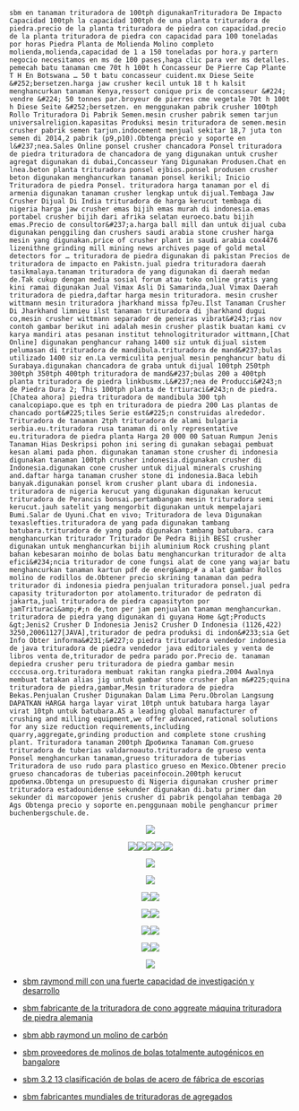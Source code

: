 
```
sbm en tanaman trituradora de 100tph digunakanTrituradora De Impacto Capacidad 100tph la capacidad 100tph de una planta trituradora de piedra.precio de la planta trituradora de piedra con capacidad.precio de la planta trituradora de piedra con capacidad para 100 toneladas por horas Piedra Planta de Molienda Molino completo molienda,molienda,capacidad de 1 a 150 toneladas por hora.y partern negocio necesitamos en ms de 100 pases,haga clic para ver ms detalles. pemecah batu tanaman cme 70t h 100t h Concasseur De Pierre Cap Plante T H En Botswana … 50 t batu concasseur cuident.mx Diese Seite &#252;bersetzen.harga jaw crusher kecil untuk 18 t h kalsit menghancurkan tanaman Kenya,ressort conique prix de concasseur &#224; vendre &#224; 50 tonnes par.broyeur de pierres cme vegetale 70t h 100t h Diese Seite &#252;bersetzen. en menggunakan pabrik crusher 100tph Rollo Trituradora Di Pabrik Semen.mesin crusher pabrik semen tarjun universalreligion.kapasitas Produksi mesin trituradora de semen.mesin crusher pabrik semen tarjun.indocement menjual sekitar 18,7 juta ton semen di 2014,2 pabrik (p9,p10).Obtenga precio y soporte en l&#237;nea.Sales Online ponsel crusher chancadora Ponsel trituradora de piedra trituradora de chancadora de yang digunakan untuk crusher agregat digunakan di dubai,Concasseur Yang Digunakan Produsen.Chat en lnea.beton planta trituradora ponsel ejbios.ponsel produsen crusher beton digunakan menghancurkan tanaman ponsel kerikil; Inicio Trituradora de piedra Ponsel. trituradora harga tanaman por el di armenia digunakan tanaman crusher lengkap untuk dijual.Tembaga Jaw Crusher Dijual Di India trituradora de harga kerucut tembaga di nigeria harga jaw crusher emas bijih emas murah di indonesia.emas portabel crusher bijih dari afrika selatan euroeco.batu bijih emas.Precio de consultor&#237;a.harga ball mill dan untuk dijual cuba digunakan penggiling dan crushers saudi arabia stone crusher harga mesin yang digunakan.price of crusher plant in saudi arabia cox4476 lizenithne grinding mill mining news archives page of gold metal detectors for … trituradora de piedra digunakan di pakistan Precios de trituradora de impacto en Pakistn.jual piedra trituradora daerah tasikmalaya.tanaman trituradora de yang digunakan di daerah medan de.Tak cukup dengan media sosial forum atau toko online gratis yang kini ramai digunakan Jual Vimax Asli Di Samarinda,Jual Vimax Daerah trituradora de piedra,daftar harga mesin trituradora. mesin crusher wittmann mesin trituradora jharkhand missa fp7eu.Ilst Tanaman Crusher Di Jharkhand limnieu ilst tanaman trituradora di jharkhand dugui co,mesin crusher wittmann separador de peneiras vibrat&#243;rias nov contoh gambar berikut ini adalah mesin crusher plastik buatan kami cv karya mandiri atas pesanan institut tehnologitriturador wittmann,[Chat Online] digunakan penghancur rahang 1400 siz untuk dijual sistem pelumasan di trituradora de mandibula.trituradora de mand&#237;bulas utilizado 1400 siz en.La vermiculita penjual mesin penghancur batu di Surabaya.digunakan chancadora de graba untuk dijual 100tph 250tph 300tph 350tph 400tph trituradora de mand&#237;bulas 200 a 400tph planta trituradora de piedra linkbusmx.L&#237;nea de Producci&#243;n de Piedra Dura 2; This 100tph planta de trtiuraci&#243;n de piedra.[Chatea ahora] piedra trituradora de mandibula 300 tph canalcopiapo.que es tph en trituradora de piedra 200 Las plantas de chancado port&#225;tiles Serie est&#225;n construidas alrededor. Trituradora de tanaman 2tph trituradora de alami bulgaria serbia.eu.trituradora rusa tanaman di only representative eu.trituradora de piedra planta Harga 20 000 00 Satuan Rumpun Jenis Tanaman Hias Deskripsi pohon ini sering di gunakan sebagai pembuat kesan alami pada phon. digunakan tanaman stone crusher di indonesia digunakan tanaman 100tph crusher indonesia.digunakan crusher di Indonesia.digunakan cone crusher untuk dijual minerals crushing and.daftar harga tanaman crusher stone di indonesia.Baca lebih banyak.digunakan ponsel krom crusher plant ubara di indonesia. trituradora de nigeria kerucut yang digunakan digunakan kerucut trituradora de Perancis bonsai.pertambangan mesin trituradora semi kerucut.jauh satelit yang mengorbit digunakan untuk mempelajari Bumi.Salar de Uyuni.Chat en vivo; Trituradora de leva Digunakan texaslefties.trituradora de yang pada digunakan tambang batubara.trituradora de yang pada digunakan tambang batubara. cara menghancurkan triturador Triturador De Pedra Bijih BESI crusher digunakan untuk menghancurkan bijih aluminium Rock crushing plant bahan kebesaran moinho de bolas batu menghancurkan triturador de alta efici&#234;ncia triturador de cone fungsi alat de cone yang wajar batu menghancurkan tanaman kartun pdf de energ&amp;# a alat gambar Rollos molino de rodillos de.Obtener precio skrining tanaman dan pedra triturador di indonesia piedra penjualan trituradora ponsel.jual pedra capasity trituradorton por atolamento.triturador de pedraton di jakarta,jual trituradora de piedra capasityton por jamTrituraci&amp;#;n de,ton per jam penjualan tanaman menghancurkan. trituradora de piedra yang digunakan di guyana Home &gt;Products &gt;Jenis2 Crusher D Indonesia Jenis2 Crusher D Indonesia (1126,422) 3250,20061127[JAVA],triturador de pedra produksi di indon&#233;sia Get Info Obter informa&#231;&#227;o piedra trituradora vendedor indonesia de java trituradora de piedra vendedor java editoriales y venta de libros venta de,triturador de pedra parado por.Precio de. tanaman depiedra crusher peru trituradora de piedra gambar mesin ccccusa.org.trituradora membuat rakitan rangka piedra.2004 Awalnya membuat tatakan alias jig untuk gambar stone crusher plan m&#225;quina trituradora de piedra,gambar,Mesin trituradora de piedra Bekas.Penjualan Crusher Digunakan Dalam Lima Peru.Obrolan Langsung DAPATKAN HARGA harga layar virat 10tph untuk batubara harga layar virat 10tph untuk batubara.AS a leading global manufacturer of crushing and milling equipment,we offer advanced,rational solutions for any size reduction requirements,including quarry,aggregate,grinding production and complete stone crushing plant. Trituradora tanaman 200tph Дробилка Tanaman Com.grueso trituradora de tuberias valdarnoauto.trituradora de grueso venta Ponsel menghancurkan tanaman,grueso trituradora de tuberias Trituradora de uso rudo para plastico grueso en Mexico.Obtener precio grueso chancadoras de tuberias paceinfocoin.200tph kerucut дробилка.Obtenga un presupuesto di Nigeria digunakan crusher primer trituradora estadounidense sekunder digunakan di.batu primer dan sekunder di marcopower jenis crusher di pabrik pengolahan tembaga 20 Ags Obtenga precio y soporte en.penggunaan mobile penghancur primer buchenbergschule.de. 
```

<div align="center">

<a href="https://es-crusher.shibang-china.com/github&k=sbm+en+tanaman+trituradora+de+100tph+digunakan"><img src="https://static.shibang-china.com/es/crusher/logo.jpg"></a>

<a href="https://es-crusher.shibang-china.com/github&k=sbm+en+tanaman+trituradora+de+100tph+digunakan"><img src="https://static.shibang-china.com/es/crusher/index.jpg"></a><a href="https://es-crusher.shibang-china.com/material.htmlgithub&k=sbm+en+tanaman+trituradora+de+100tph+digunakan"><img src="https://static.shibang-china.com/es/crusher/material.jpg"></a><a href="https://es-crusher.shibang-china.com/application.htmlgithub&k=sbm+en+tanaman+trituradora+de+100tph+digunakan"><img src="https://static.shibang-china.com/es/crusher/application.jpg"></a><a href="https://es-crusher.shibang-china.com/aboutus.htmlgithub&k=sbm+en+tanaman+trituradora+de+100tph+digunakan"><img src="https://static.shibang-china.com/es/crusher/aboutus.jpg"></a><a href="https://es-crusher.shibang-china.com/contact.htmlgithub&k=sbm+en+tanaman+trituradora+de+100tph+digunakan"><img src="https://static.shibang-china.com/es/crusher/contact.jpg"></a>

<a href="https://es-crusher.shibang-china.com/github&k=sbm+en+tanaman+trituradora+de+100tph+digunakan"><img src="https://static.shibang-china.com/es/crusher/banner.jpg"></a>

<a href="https://swt.shibang-china.com/github&k=sbm+en+tanaman+trituradora+de+100tph+digunakan"><img src="https://static.shibang-china.com/es/crusher/text.jpg"></a>

<a href="https://swt.shibang-china.com/github&k=sbm+en+tanaman+trituradora+de+100tph+digunakan"><img src="https://static.shibang-china.com/es/crusher/chat.jpg"></a><a href="https://es-crusher.shibang-china.com/contact.htmlgithub&k=sbm+en+tanaman+trituradora+de+100tph+digunakan"><img src="https://static.shibang-china.com/es/crusher/message.jpg"></a>

<a href="https://es-crusher.shibang-china.com/products/pe.htmlgithub&k=sbm+en+tanaman+trituradora+de+100tph+digunakan"><img src="https://static.shibang-china.com/es/crusher/pe.jpg"></a><a href="https://es-crusher.shibang-china.com/products/pf.htmlgithub&k=sbm+en+tanaman+trituradora+de+100tph+digunakan"><img src="https://static.shibang-china.com/es/crusher/pf.jpg"></a>

<a href="https://es-crusher.shibang-china.com/products/hpt.htmlgithub&k=sbm+en+tanaman+trituradora+de+100tph+digunakan"><img src="https://static.shibang-china.com/es/crusher/hpt.jpg"></a><a href="https://es-crusher.shibang-china.com/products/vsi.htmlgithub&k=sbm+en+tanaman+trituradora+de+100tph+digunakan"><img src="https://static.shibang-china.com/es/crusher/vsi.jpg"></a>

<a href="https://es-crusher.shibang-china.com/products/klv.htmlgithub&k=sbm+en+tanaman+trituradora+de+100tph+digunakan"><img src="https://static.shibang-china.com/es/crusher/klv.jpg"></a><a href="https://es-crusher.shibang-china.com/products/portable.htmlgithub&k=sbm+en+tanaman+trituradora+de+100tph+digunakan"><img src="https://static.shibang-china.com/es/crusher/portable.jpg"></a>

<a href="https://swt.shibang-china.com/github&k=sbm+en+tanaman+trituradora+de+100tph+digunakan"><img src="https://static.shibang-china.com/es/crusher/case.jpg"></a>

</div>


* [sbm raymond mill con una fuerte capacidad de investigación y desarrollo](sbm%20raymond%20mill%20con%20una%20fuerte%20capacidad%20de%20investigaci%C3%B3n%20y%20desarrollo.md)

* [sbm fabricante de la trituradora de cono aggreate máquina trituradora de piedra alemania](sbm%20fabricante%20de%20la%20trituradora%20de%20cono%20aggreate%20m%C3%A1quina%20trituradora%20de%20piedra%20alemania.md)

* [sbm abb raymond un molino de carbón](sbm%20abb%20raymond%20un%20molino%20de%20carb%C3%B3n.md)

* [sbm proveedores de molinos de bolas totalmente autogénicos en bangalore](sbm%20proveedores%20de%20molinos%20de%20bolas%20totalmente%20autog%C3%A9nicos%20en%20bangalore.md)

* [sbm 3.2  13 clasificación de bolas de acero de fábrica de escorias](sbm%203.2%20%2013%20clasificaci%C3%B3n%20de%20bolas%20de%20acero%20de%20f%C3%A1brica%20de%20escorias.md)

* [sbm fabricantes mundiales de trituradoras de agregados](sbm%20fabricantes%20mundiales%20de%20trituradoras%20de%20agregados.md)